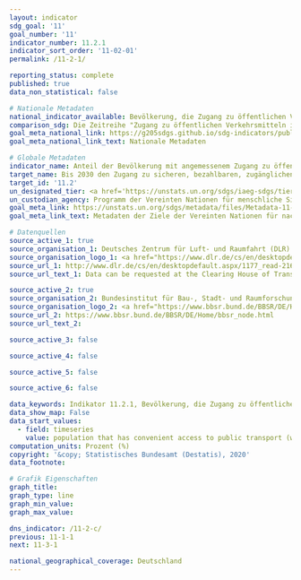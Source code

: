 ```yaml
---
layout: indicator
sdg_goal: '11'
goal_number: '11'
indicator_number: 11.2.1
indicator_sort_order: '11-02-01'
permalink: /11-2-1/

reporting_status: complete
published: true
data_non_statistical: false

# Nationale Metadaten
national_indicator_available: Bevölkerung, die Zugang zu öffentlichen Verkehrsmitteln hat (innerhalb von 10 Minuten zu Fuß) <br> Bevölkerung, die Zugang zu öffentlichen Verkehrsmitteln hat (innerhalb von 500 Metern)
comparison_sdg: Die Zeitreihe "Zugang zu öffentlichen Verkehrsmitteln innerhalb von 500 Metern" entspricht den globalen Metadaten. Die Zeitreihe "Zugang zu öffentlichen Verkehrsmitteln innerhalb von 10 Minuten zu Fuß zu erreichen" bietet zusätzliche Informationen.
goal_meta_national_link: https://g205sdgs.github.io/sdg-indicators/public/MetaDe/11.2.1.pdf
goal_meta_national_link_text: Nationale Metadaten

# Globale Metadaten
indicator_name: Anteil der Bevölkerung mit angemessenem Zugang zu öffentlichen Verkehrsmitteln, nach Geschlecht, Alter und Menschen mit Behinderungen
target_name: Bis 2030 den Zugang zu sicheren, bezahlbaren, zugänglichen und nachhaltigen Verkehrssystemen für alle ermöglichen und die Sicherheit im Straßenverkehr verbessern, insbesondere durch den Ausbau des öffentlichen Verkehrs, mit besonderem Augenmerk auf den Bedürfnissen von Menschen in prekären Situationen, Frauen, Kindern, Menschen mit Behinderungen und älteren Menschen
target_id: '11.2'
un_designated_tier: <a href='https://unstats.un.org/sdgs/iaeg-sdgs/tier-classification/' title='Klicken Sie hier um weitere Informationen zur UN-Tier-Klassifikation zu erhalten.'>Tier II</a>
un_custodian_agency: Programm der Vereinten Nationen für menschliche Siedlungen (UN-Habitat)
goal_meta_link: https://unstats.un.org/sdgs/metadata/files/Metadata-11-02-01.pdf
goal_meta_link_text: Metadaten der Ziele der Vereinten Nationen für nachhaltige Entwicklung

# Datenquellen
source_active_1: true
source_organisation_1: Deutsches Zentrum für Luft- und Raumfahrt (DLR)
source_organisation_logo_1: <a href="https://www.dlr.de/cs/en/desktopdefault.aspx/tabid-669/1177_read-2160/"><img src="https://g205sdgs.github.io/sdg-indicators/public/OrgImgDe/dlr.png" alt="Logo dlr" style="height:60px; width:148px"/></a>
source_url_1: http://www.dlr.de/cs/en/desktopdefault.aspx/1177_read-2160/
source_url_text_1: Data can be requested at the Clearing House of Transport Data at the German Aerospace Centre (DLR)

source_active_2: true
source_organisation_2: Bundesinstitut für Bau-, Stadt- und Raumforschung
source_organisation_logo_2: <a href="https://www.bbsr.bund.de/BBSR/DE/Home/bbsr_node.html"><img src="https://g205sdgs.github.io/sdg-indicators/public/OrgImgDe/bbsr.png" alt="Logo bbsr" style="height:60px; width:148px"/></a>
source_url_2: https://www.bbsr.bund.de/BBSR/DE/Home/bbsr_node.html
source_url_text_2: 

source_active_3: false

source_active_4: false

source_active_5: false

source_active_6: false

data_keywords: Indikator 11.2.1, Bevölkerung, die Zugang zu öffentlichen Verkehrsmitteln hat (innerhalb von 10 Minuten zu Fuß), Bevölkerung, die Zugang zu öffentlichen Verkehrsmitteln hat (innerhalb von 500 Metern), Programm der Vereinten Nationen für menschliche Siedlungen (UN-Habitat)
data_show_map: False
data_start_values: 
  - field: timeseries
    value: population that has convenient access to public transport (within 500 meters) (%)
computation_units: Prozent (%)
copyright: '&copy; Statistisches Bundesamt (Destatis), 2020'
data_footnote: 

# Grafik Eigenschaften
graph_title: 
graph_type: line
graph_min_value: 
graph_max_value: 

dns_indicator: /11-2-c/
previous: 11-1-1
next: 11-3-1

national_geographical_coverage: Deutschland
---
```


